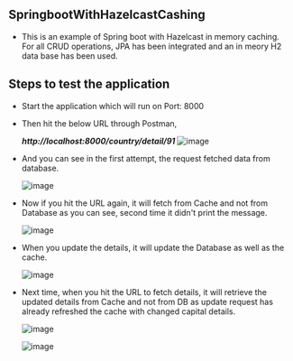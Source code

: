 ## SpringbootWithHazelcastCashing
- This is an example of Spring boot with Hazelcast in memory caching. For all CRUD operations, JPA has been integrated and an in meory H2 data base has been used.

## Steps to test the application
- Start the application which will run on Port: 8000
- Then hit the below URL through Postman,

   ***http://localhost:8000/country/detail/91***
   ![image](https://user-images.githubusercontent.com/64692097/84578155-3ca5cd80-ade0-11ea-9c3f-7718901a2eb8.png)
   
- And you can see in the first attempt, the request fetched data from database.

  ![image](https://user-images.githubusercontent.com/64692097/84578236-264c4180-ade1-11ea-82f9-3e314c00a35f.png)

- Now if you hit the URL again, it will fetch from Cache and not from Database as you can see, second time it didn't print the message.

  ![image](https://user-images.githubusercontent.com/64692097/84578305-affc0f00-ade1-11ea-9e48-8d6894ef7636.png)

- When you update the details, it will update the Database as well as the cache.

  ![image](https://user-images.githubusercontent.com/64692097/84578366-1a14b400-ade2-11ea-980a-7148fb44bf02.png)
  
- Next time, when you hit the URL to fetch details, it will retrieve the updated details from Cache and not from DB as update request has already refreshed the cache with changed capital details.

  ![image](https://user-images.githubusercontent.com/64692097/84578481-454bd300-ade3-11ea-96d7-a3a86e841a88.png)
  
  ![image](https://user-images.githubusercontent.com/64692097/84578383-5c3df580-ade2-11ea-95c0-87af157bd02a.png)







